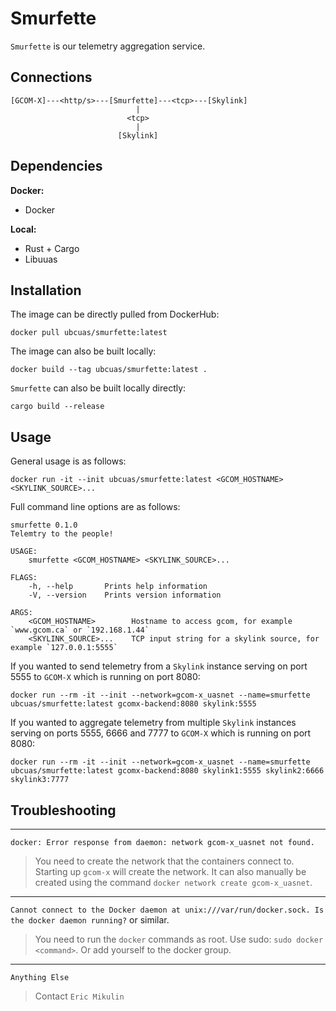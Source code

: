 # Smurfette
`Smurfette` is our telemetry aggregation service.


## Connections
```
[GCOM-X]---<http/s>---[Smurfette]---<tcp>---[Skylink]
                            |
                          <tcp>
                            |
                        [Skylink]
```


## Dependencies
**Docker:**
- Docker

**Local:**
- Rust + Cargo
- Libuuas


## Installation
The image can be directly pulled from DockerHub:
```
docker pull ubcuas/smurfette:latest
```
The image can also be built locally:
```
docker build --tag ubcuas/smurfette:latest .
```
`Smurfette` can also be built locally directly:
```
cargo build --release
```


## Usage
General usage is as follows:
```
docker run -it --init ubcuas/smurfette:latest <GCOM_HOSTNAME> <SKYLINK_SOURCE>...
```

Full command line options are as follows:
```
smurfette 0.1.0
Telemtry to the people!

USAGE:
    smurfette <GCOM_HOSTNAME> <SKYLINK_SOURCE>...

FLAGS:
    -h, --help       Prints help information
    -V, --version    Prints version information

ARGS:
    <GCOM_HOSTNAME>        Hostname to access gcom, for example `www.gcom.ca` or `192.168.1.44`
    <SKYLINK_SOURCE>...    TCP input string for a skylink source, for example `127.0.0.1:5555`
```

If you wanted to send telemetry from a `Skylink` instance serving on port 5555 to `GCOM-X` which is running on port 8080:
```
docker run --rm -it --init --network=gcom-x_uasnet --name=smurfette ubcuas/smurfette:latest gcomx-backend:8080 skylink:5555
```

If you wanted to aggregate telemetry from multiple `Skylink` instances serving on ports 5555, 6666 and 7777 to `GCOM-X` which is running on port 8080:
```
docker run --rm -it --init --network=gcom-x_uasnet --name=smurfette ubcuas/smurfette:latest gcomx-backend:8080 skylink1:5555 skylink2:6666 skylink3:7777
```


## Troubleshooting
----
`docker: Error response from daemon: network gcom-x_uasnet not found.`
> You need to create the network that the containers connect to. Starting up `gcom-x` will create the network.
> It can also manually be created using the command `docker network create gcom-x_uasnet`.

----
`Cannot connect to the Docker daemon at unix:///var/run/docker.sock. Is the docker daemon running?` or similar.
> You need to run the `docker` commands as root. Use sudo: `sudo docker <command>`. Or add yourself to the docker group.

----
`Anything Else`
> Contact `Eric Mikulin`

